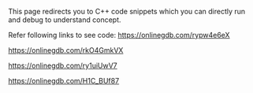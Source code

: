This page redirects you to C++ code snippets which you can directly run and debug to understand concept.


Refer following links to see code: https://onlinegdb.com/rypw4e6eX

https://onlinegdb.com/rkO4GmkVX

https://onlinegdb.com/ry1uiUwV7

https://onlinegdb.com/H1C_BUf87
